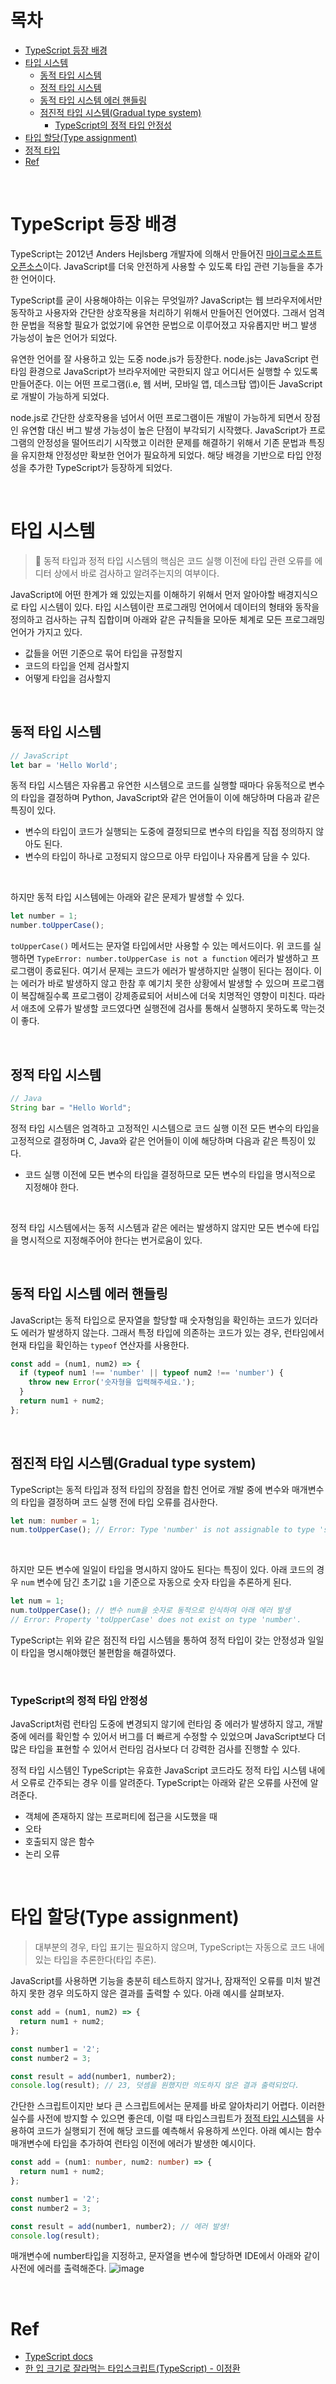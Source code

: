 # 목차

- [TypeScript 등장 배경](#typescript-등장-배경)
- [타입 시스템](#타입-시스템)
  - [동적 타입 시스템](#동적-타입-시스템)
  - [정적 타입 시스템](#정적-타입-시스템)
  - [동적 타입 시스템 에러 핸들링](#동적-타입-시스템-에러-핸들링)
  - [점진적 타입 시스템(Gradual type system)](#점진적-타입-시스템gradual-type-system)
    - [TypeScript의 정적 타입 안정성](#typescript의-정적-타입-안정성)
- [타입 할당(Type assignment)](#타입-할당type-assignment)
- [정적 타입](#정적-타입)
- [Ref](#ref)

<br>

# TypeScript 등장 배경

TypeScript는 2012년 Anders Hejlsberg 개발자에 의해서 만들어진 [마이크로소프트 오픈소스](https://github.com/microsoft/TypeScript)이다. JavaScript를 더욱 안전하게 사용할 수 있도록 타입 관련 기능들을 추가한 언어이다.

TypeScript를 굳이 사용해야하는 이유는 무엇일까? JavaScript는 웹 브라우저에서만 동작하고 사용자와 간단한 상호작용을 처리하기 위해서 만들어진 언어였다. 그래서 엄격한 문법을 적용할 필요가 없었기에 유연한 문법으로 이루어졌고 자유롭지만 버그 발생 가능성이 높은 언어가 되었다.

유연한 언어를 잘 사용하고 있는 도중 node.js가 등장한다. node.js는 JavaScript 런타임 환경으로 JavaScript가 브라우저에만 국한되지 않고 어디서든 실행할 수 있도록 만들어준다. 이는 어떤 프로그램(i.e, 웹 서버, 모바일 앱, 데스크탑 앱)이든 JavaScript로 개발이 가능하게 되었다.

node.js로 간단한 상호작용을 넘어서 어떤 프로그램이든 개발이 가능하게 되면서 장점인 유연함 대신 버그 발생 가능성이 높은 단점이 부각되기 시작했다. JavaScript가 프로그램의 안정성을 떨어뜨리기 시작했고 이러한 문제를 해결하기 위해서 기존 문법과 특징을 유지한채 안정성만 확보한 언어가 필요하게 되었다. 해당 배경을 기반으로 타입 안정성을 추가한 TypeScript가 등장하게 되었다.

<br>

# 타입 시스템

> 💭 동적 타입과 정적 타입 시스템의 핵심은 코드 실행 이전에 타입 관련 오류를 에디터 상에서 바로 검사하고 알려주는지의 여부이다.

JavaScript에 어떤 한계가 왜 있있는지를 이해하기 위해서 먼저 알아야할 배경지식으로 타입 시스템이 있다. 타입 시스템이란 프로그래밍 언어에서 데이터의 형태와 동작을 정의하고 검사하는 규칙 집합이며 아래와 같은 규칙들을 모아둔 체계로 모든 프로그래밍 언어가 가지고 있다.

- 값들을 어떤 기준으로 묶어 타입을 규정할지
- 코드의 타입을 언제 검사할지
- 어떻게 타입을 검사할지

<br>

## 동적 타입 시스템

```javascript
// JavaScript
let bar = 'Hello World';
```

동적 타입 시스템은 자유롭고 유연한 시스템으로 코드를 실행할 때마다 유동적으로 변수의 타입을 결정하며 Python, JavaScript와 같은 언어들이 이에 해당하며 다음과 같은 특징이 있다.

- 변수의 타입이 코드가 실행되는 도중에 결정되므로 변수의 타입을 직접 정의하지 않아도 된다.
- 변수의 타입이 하나로 고정되지 않으므로 아무 타입이나 자유롭게 담을 수 있다.

<br>

하지만 동적 타입 시스템에는 아래와 같은 문제가 발생할 수 있다.

```javascript
let number = 1;
number.toUpperCase();
```

`toUpperCase()` 메서드는 문자열 타입에서만 사용할 수 있는 메서드이다. 위 코드를 실행하면 `TypeError: number.toUpperCase is not a function` 에러가 발생하고 프로그램이 종료된다. 여기서 문제는 코드가 에러가 발생하지만 실행이 된다는 점이다. 이는 에러가 바로 발생하지 않고 한참 후 예기치 못한 상황에서 발생할 수 있으며 프로그램이 복잡해질수록 프로그램이 강제종료되어 서비스에 더욱 치명적인 영향이 미친다. 따라서 애초에 오류가 발생할 코드였다면 실행전에 검사를 통해서 실행하지 못하도록 막는것이 좋다.

<br>

## 정적 타입 시스템

```java
// Java
String bar = "Hello World";
```

정적 타입 시스템은 엄격하고 고정적인 시스템으로 코드 실행 이전 모든 변수의 타입을 고정적으로 결정하며 C, Java와 같은 언어들이 이에 해당하며 다음과 같은 특징이 있다.

- 코드 실행 이전에 모든 변수의 타입을 결정하므로 모든 변수의 타입을 명시적으로 지정해야 한다.

<br>

정적 타입 시스템에서는 동적 시스템과 같은 에러는 발생하지 않지만 모든 변수에 타입을 명시적으로 지정해주어야 한다는 번거로움이 있다.

<br>

## 동적 타입 시스템 에러 핸들링

JavaScript는 동적 타입으로 문자열을 할당할 때 숫자형임을 확인하는 코드가 있더라도 에러가 발생하지 않는다. 그래서 특정 타입에 의존하는 코드가 있는 경우, 런타임에서 현재 타입을 확인하는 `typeof` 연산자를 사용한다.

```javascript
const add = (num1, num2) => {
  if (typeof num1 !== 'number' || typeof num2 !== 'number') {
    throw new Error('숫자형을 입력해주세요.');
  }
  return num1 + num2;
};
```

<br>

## 점진적 타입 시스템(Gradual type system)

TypeScript는 동적 타입과 정적 타입의 장점을 합친 언어로 개발 중에 변수와 매개변수의 타입을 결정하며 코드 실행 전에 타입 오류를 검사한다.

```typescript
let num: number = 1;
num.toUpperCase(); // Error: Type 'number' is not assignable to type 'string'.
```

<br>

하지만 모든 변수에 일일이 타입을 명시하지 않아도 된다는 특징이 있다. 아래 코드의 경우 `num` 변수에 담긴 초기값 `1`을 기준으로 자동으로 숫자 타입을 추론하게 된다.

```typescript
let num = 1;
num.toUpperCase(); // 변수 num을 숫자로 동적으로 인식하여 아래 에러 발생
// Error: Property 'toUpperCase' does not exist on type 'number'.
```

TypeScript는 위와 같은 점진적 타입 시스템을 통하여 정적 타입이 갖는 안정성과 일일이 타입을 명시해야했던 불편함을 해결하였다.

<br>

### TypeScript의 정적 타입 안정성

JavaScript처럼 런타임 도중에 변경되지 않기에 런타임 중 에러가 발생하지 않고, 개발 중에 에러를 확인할 수 있어서 버그를 더 빠르게 수정할 수 있었으며 JavaScript보다 더 많은 타입을 표현할 수 있어서 런타임 검사보다 더 강력한 검사를 진행할 수 있다.

정적 타입 시스템인 TypeScript는 유효한 JavaScript 코드라도 정적 타입 시스템 내에서 오류로 간주되는 경우 이를 알려준다. TypeScript는 아래와 같은 오류를 사전에 알려준다.

- 객체에 존재하지 않는 프로퍼티에 접근을 시도했을 때
- 오타
- 호출되지 않은 함수
- 논리 오류

<br>

# 타입 할당(Type assignment)

> 대부분의 경우, 타입 표기는 필요하지 않으며, TypeScript는 자동으로 코드 내에 있는 타입을 추론한다(타입 추론).

JavaScript를 사용하면 기능을 충분히 테스트하지 않거나, 잠재적인 오류를 미처 발견하지 못한 경우 의도하지 않은 결과를 출력할 수 있다. 아래 예시를 살펴보자.

```javascript
const add = (num1, num2) => {
  return num1 + num2;
};

const number1 = '2';
const number2 = 3;

const result = add(number1, number2);
console.log(result); // 23, 덧셈을 원했지만 의도하지 않은 결과 출력되었다.
```

간단한 스크립트이지만 보다 큰 스크립트에서는 문제를 바로 알아차리기 어렵다. 이러한 실수를 사전에 방지할 수 있으면 좋은데, 이럴 때 타입스크립트가 [정적 타입 시스템](#정적-타입-시스템)을 사용하여 코드가 실행되기 전에 해당 코드를 예측해서 유용하게 쓰인다. 아래 예시는 함수 매개변수에 타입을 추가하여 런타임 이전에 에러가 발생한 예시이다.

```typescript
const add = (num1: number, num2: number) => {
  return num1 + num2;
};

const number1 = '2';
const number2 = 3;

const result = add(number1, number2); // 에러 발생!
console.log(result);
```

매개변수에 number타입을 지정하고, 문자열을 변수에 할당하면 IDE에서 아래와 같이 사전에 에러를 출력해준다.
![image](https://user-images.githubusercontent.com/96946274/229355154-960608df-8256-437e-87c3-ab721964e9f1.png)

<br>

# Ref

- [TypeScript docs]()
- [한 입 크기로 잘라먹는 타입스크립트(TypeScript) - 이정환
  ](https://www.inflearn.com/course/%ED%95%9C%EC%9E%85-%ED%81%AC%EA%B8%B0-%ED%83%80%EC%9E%85%EC%8A%A4%ED%81%AC%EB%A6%BD%ED%8A%B8/dashboard)
